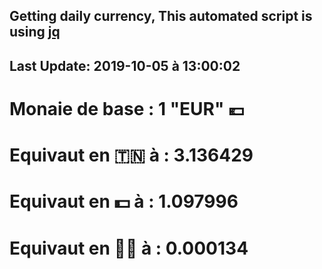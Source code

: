 ## Getting daily currency, This automated script is using [jq](https://stedolan.github.io/jq/)
## Last Update:  2019-10-05 à 13:00:02
 # Monaie de base : 1 "EUR" 💶 
 # Equivaut en 🇹🇳 à :  3.136429 
 # Equivaut en 💵 à : 1.097996
 # Equivaut en 🐱‍💻 à :  0.000134
